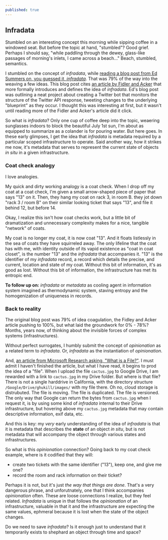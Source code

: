 ```yaml
---
published: true
---
```

## Infradata

Stumbled on an interesting concept this morning while sipping coffee in a windowed seat.  But before the topic at hand, "stumbled"?  Good grief.  Perhaps I should say, "while paddling through the dewey, glass-like passages of morning's inlets, I came across a beach..."  Beach, stumbled, semantics.

I stumbled on the concept of *infradata*, while [reading a blog post from Ed Summers on, you guessed it, *infradata*](https://inkdroid.org/2017/05/18/infradata/).  That was 79% of the way into the weaving a few ideas.  This blog post cites [an article by Fidler and Acker](http://onlinelibrary.wiley.com/doi/10.1002/asi.23660/abstract) that more formally introduces and defines the idea of *infradata*.  Ed's blog post was outlining a neat project about creating a Twitter bot that monitors the structure of the Twitter API response, tweeting changes to the underlying "blueprint" as they occur.  I thought this was interesting at first, but it wasn't until reading more of the Fidler and Acker's article did it click.

So what is *infradata*?  Only one cup of coffee deep into the topic, weaering sunglasses indoors to block the beautiful July 1st sun, I'm about as equipped to summarize as a colander is for pouring water.  But here goes.  In these early glimpses, I get the idea that *infradata* is metadata required by a particular scoped infrastructure to operate.  Said another way, how it strikes me now, it's metadata that serves to represent the current state of objects *in situ* in a given infrastructure.

### Coat check analogy

I love analogies.

My quick and dirty working analogy is a coat check.  When I drop off my coat at a coat check, I'm given a small arrow-shaped piece of paper that says "13" on it.  Then, they hang my coat on rack 3, in room B.  they jot down "rack 3 / room B" on their similar looking ticket that says "13", and file it behind 12, but before 14.  

Okay, I realize this isn't how coat checks work, but a little bit of dramatization and unnecessary complexity makes for a nice, tangible "network" of coats.

My coat is no longer my coat, it is now coat "13".  And it floats listlessly in the sea of coats they have squirreled away.  The only lifeline that the coat has with me, with identity outside of its vapid existence as "coat in coat closet", is the number "13" and the *infradata* that accompanies it.  "13" is the identifier of my *infradata* record, a record which details the precise, and current, location and state of my coat.  Without this bit of information, it's as good as lost.  Without this bit of information, the infrastructure has met its entropic end.  

**To follow up on:** *infradata* or *metadata* as cooling agent in information system imagined as thermodynamic system, staving entropy and the homogenization of uniqueness in records.

### Back to reality

The original blog post was 79% of idea coagulation, the Fidley and Acker article pushing to 100%, but what laid the groundwork for 0% - 78%?  Months, years now, of thinking about the invisible forces of complex systems (infrastructures).

Without perfect surrogates, I humbly submit the concept of *opinionation* as a related term to *infradata*.  Or, *infradata* as the instantiation of *opinionation*.

And, [an article from Microsoft Research asking, "What is a File?"](https://www.microsoft.com/en-us/research/wp-content/uploads/2011/10/MSR-TR-2011-109.pdf).  I must admit I haven't finished the article, but what I have read, it begins to prod the idea of a "file".  When I upload the file `cactus.jpg` to Google Drive, I am rewarded with a link to `cactus.jpg` in my Drive folder.  But where is that file?  There is not a single harddrive in California, with the directory structure `/Google/Drive/ghukill/images/` with my file there.  Oh no, cloud storage is distrubuted.  The file is moving.  The file is duplicated.  The file is versioned.  The only way that Google can return the bytes from `cactus.jpg` when I request it, is by using some kind of *infradata* internal to their Drive infrastructure, but hovering above my `cactus.jpg` metadata that may contain descriptive information, exif data, etc.  

And this is key: my *very* early understanding of the idea of *infradata* is that it is metadata that describes the **state** of an object *in situ*, but is not metadata that will accompany the object through various states and infrastructures.

So what is this *opinionation* connection?  Going back to my coat check example, where is it codified that they will:

  * create two tickets with the same identifier ("13"), keep one, and give me one?
  * record the room and rack information on their ticket?
  
Perhaps it is not, but it's just *the way that things are done*.  That's a very dangerous phrase, and unforutnately, one that I think accompanies *opinionation* often.  These are loose connections I realize, but they feel related.  *Infradata* is unique in that follows the *opinionation* of an infrastructure, valuable in that it and the infrastructure are expecting the same values, ephmeral because it is lost when the state of the object changes.  

Do we need to save *infradata*?  Is it enough just to understand that it temporarily exists to shephard an object through time and space? 
  
  
